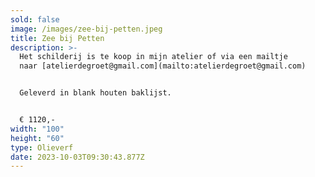 ```yaml
---
sold: false
image: /images/zee-bij-petten.jpeg
title: Zee bij Petten
description: >-
  Het schilderij is te koop in mijn atelier of via een mailtje
  naar [atelierdegroet@gmail.com](mailto:atelierdegroet@gmail.com)


  Geleverd in blank houten baklijst.


  € 1120,-
width: "100"
height: "60"
type: Olieverf
date: 2023-10-03T09:30:43.877Z
---
```

